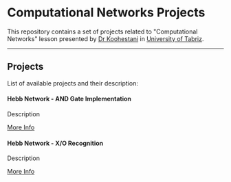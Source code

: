 # Computational Networks Projects

This repository contains a set of projects related to "Computational Networks" lesson presented by [Dr Koohestani](https://scholar.google.com/citations?user=_xA7MDwAAAAJ&hl=en) in [University of Tabriz](https://tabrizu.ac.ir/).

---

## Projects

List of available projects and their description:

#### Hebb Network - AND Gate Implementation

Description

[More Info](./Hebb%20Network%20-%20AND%20Gate/README.md)

#### Hebb Network - X/O Recognition

Description

[More Info](./Hebb%20Network%20-%20X_O%20Recognition/README.md)
